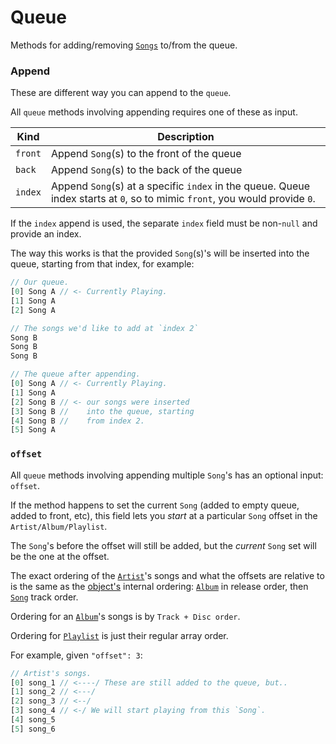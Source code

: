 # Queue
Methods for adding/removing [`Songs`](../../common-objects/song.md) to/from the queue.


### Append
These are different way you can append to the `queue`.

All `queue` methods involving appending requires one of these as input.

| Kind    | Description |
|---------|-------------|
| `front` | Append `Song`(s) to the front of the queue
| `back`  | Append `Song`(s) to the back of the queue
| `index` | Append `Song`(s) at a specific `index` in the queue. Queue index starts at `0`, so to mimic `front`, you would provide `0`.

If the `index` append is used, the separate `index` field must be non-`null` and provide an index.

The way this works is that the provided `Song`(s)'s will be inserted into the queue, starting from that index, for example:
```rust
// Our queue.
[0] Song A // <- Currently Playing.
[1] Song A
[2] Song A

// The songs we'd like to add at `index 2`
Song B
Song B
Song B

// The queue after appending.
[0] Song A // <- Currently Playing.
[1] Song A
[2] Song B // <- our songs were inserted
[3] Song B //    into the queue, starting
[4] Song B //    from index 2.
[5] Song A
```

### `offset`
All `queue` methods involving appending multiple `Song`'s has an optional input: `offset`.

If the method happens to set the current `Song` (added to empty queue, added to front, etc), this field lets you _start_ at a particular `Song` offset in the `Artist/Album/Playlist`.

The `Song`'s before the offset will still be added, but the _current_ `Song` set will be the one at the offset.

The exact ordering of the [`Artist`](../../common-objects/artist.md)'s songs and what the offsets are relative to is the same as the [object's](../../common-objects/artist.md) internal ordering: [`Album`](../../common-objects/album.md) in release order, then [`Song`](../../common-objects/song.md) track order.

Ordering for an [`Album`](../../common-objects/album.md)'s songs is by `Track + Disc order`.

Ordering for [`Playlist`](../../common-objects/playlist.md) is just their regular array order.

For example, given `"offset": 3`:
```rust
// Artist's songs.
[0] song_1 // <----/ These are still added to the queue, but..
[1] song_2 // <---/
[2] song_3 // <--/
[3] song_4 // <-/ We will start playing from this `Song`.
[4] song_5
[5] song_6
```
